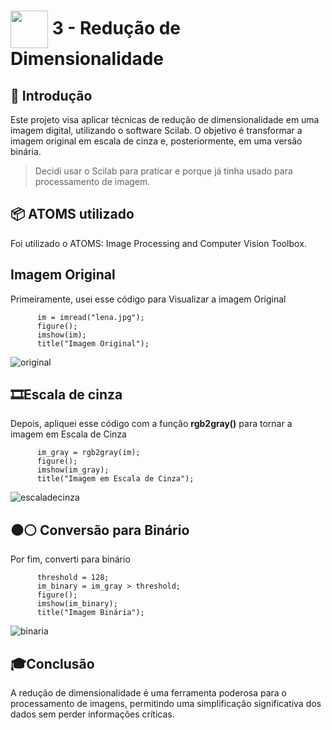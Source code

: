 <h1>
     <img align="center" width="60px" src="https://hermes.dio.me/lab_projects/badges/74df1fbf-ad23-4505-90e9-b10f8c62a3c0.png">
    <span>3 - Redução de Dimensionalidade</span>
</h1>

## 📑 Introdução
Este projeto visa aplicar técnicas de redução de dimensionalidade em uma imagem digital, utilizando o software Scilab. O objetivo é transformar a imagem original em escala de cinza e, posteriormente, em uma versão binária.
> Decidi usar o Scilab para praticar e porque já tinha usado para processamento de imagem.

## 📦 ATOMS utilizado
Foi utilizado o ATOMS: Image Processing and Computer Vision Toolbox.

## Imagem Original
Primeiramente, usei esse código para Visualizar a imagem Original

          im = imread("lena.jpg");
          figure();
          imshow(im);
          title("Imagem Original");

![original](https://github.com/FernandaMancini/Formacao-Machine-Learning-Specialist/assets/108295414/26228062-0052-40a7-b198-ad3e69510f22)

## 🎞️Escala de cinza
Depois, apliquei esse código com a função **rgb2gray()** para tornar a imagem em Escala de Cinza

          im_gray = rgb2gray(im);
          figure();
          imshow(im_gray);
          title("Imagem em Escala de Cinza");

![escaladecinza](https://github.com/FernandaMancini/Formacao-Machine-Learning-Specialist/assets/108295414/24a09221-6044-4e1d-a1f4-e5808f6f789d)

## ⚫⚪ Conversão para Binário
Por fim, converti para binário

          threshold = 128; 
          im_binary = im_gray > threshold; 
          figure();
          imshow(im_binary);
          title("Imagem Binária");

![binaria](https://github.com/FernandaMancini/Formacao-Machine-Learning-Specialist/assets/108295414/d3ab9b0a-49ae-4c20-95d1-84a6d82d17cb)

## 🎓Conclusão
A redução de dimensionalidade é uma ferramenta poderosa para o processamento de imagens, permitindo uma simplificação significativa dos dados sem perder informações críticas.
